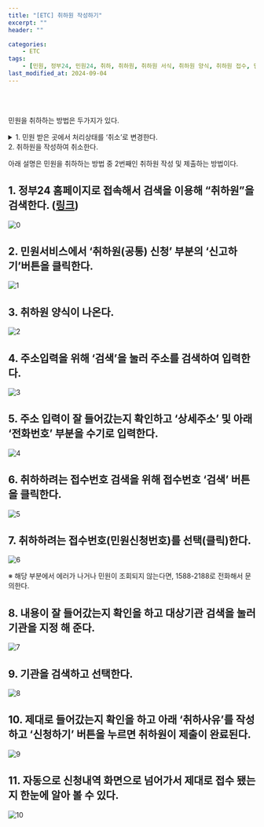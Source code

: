 ```yaml
---
title: "[ETC] 취하원 작성하기"
excerpt: ""
header: ""

categories:
    - ETC
tags:
    - [민원, 정부24, 민원24, 취하, 취하원, 취하원 서식, 취하원 양식, 취하원 접수, 민원 취하원, 정부24 취하원, ]
last_modified_at: 2024-09-04
---
```

<br><br>

민원을 취하하는 방법은 두가지가 있다.

<details>
  <summary>1. 민원 받은 곳에서 처리상태를 ‘취소’로 변경한다.</summary>


→ 취소로 변경하기 위해서는 취하원을 보내야한다.


※ 양식 : [다운로드](https://morimin.github.io/upload/2024-09-04-취하원_작성하기.md/template.pdf)




  </details> 2. 취하원을 작성하여 취소한다.

아래 설명은 민원을 취하하는 방법 중 2번째인 취하원 작성 및 제출하는 방법이다.



## 1. 정부24 홈페이지로 접속해서 검색을 이용해 “취하원”을 검색한다. ([링크](https://www.gov.kr/portal/main/nologin))


![0](/upload/2024-09-04-취하원_작성하기.md/0.png)



## 2. 민원서비스에서 ‘취하원(공통) 신청’ 부분의 ‘신고하기’버튼을 클릭한다.


![1](/upload/2024-09-04-취하원_작성하기.md/1.png)



## 3. 취하원 양식이 나온다.


![2](/upload/2024-09-04-취하원_작성하기.md/2.png)



## 4. 주소입력을 위해 ‘검색’을 눌러 주소를 검색하여 입력한다.


![3](/upload/2024-09-04-취하원_작성하기.md/3.png)



## 5. 주소 입력이 잘 들어갔는지 확인하고 ‘상세주소’ 및 아래 ‘전화번호’ 부분을 수기로 입력한다.


![4](/upload/2024-09-04-취하원_작성하기.md/4.png)



## 6. 취하하려는 접수번호 검색을 위해 접수번호 ‘검색’ 버튼을 클릭한다.


![5](/upload/2024-09-04-취하원_작성하기.md/5.png)



## 7. 취하하려는 접수번호(민원신청번호)를 선택(클릭)한다.


![6](/upload/2024-09-04-취하원_작성하기.md/6.png)


※ 해당 부분에서 에러가 나거나 민원이 조회되지 않는다면, 1588-2188로 전화해서 문의한다.



## 8. 내용이 잘 들어갔는지 확인을 하고 대상기관 검색을 눌러 기관을 지정 해 준다.


![7](/upload/2024-09-04-취하원_작성하기.md/7.png)



## 9. 기관을 검색하고 선택한다.


![8](/upload/2024-09-04-취하원_작성하기.md/8.png)



## 10. 제대로 들어갔는지 확인을 하고 아래 ‘취하사유’를 작성 하고 ‘신청하기’ 버튼을 누르면 취하원이 제출이 완료된다.


![9](/upload/2024-09-04-취하원_작성하기.md/9.png)



## 11. 자동으로 신청내역 화면으로 넘어가서 제대로 접수 됐는지 한눈에 알아 볼 수 있다.


![10](/upload/2024-09-04-취하원_작성하기.md/10.png)

